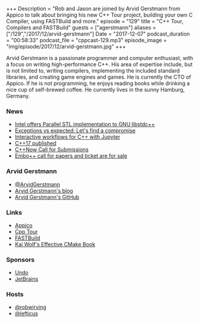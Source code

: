 +++
Description = "Rob and Jason are joined by Arvid Gerstmann from Appico to talk about bringing his new C++ Tour project, building your own C Compiler, using FASTBuild and more."
episode = "129"
title = "C++ Tour, Compilers and FASTBuild"
guests = ["agerstmann"]
aliases = ["/129","/2017/12/arvid-gerstmann"]
Date = "2017-12-07"
podcast_duration = "00:58:33"
podcast_file = "cppcast-129.mp3"
episode_image = "img/episode/2017/12/arvid-gerstmann.jpg"
+++

Arvid Gerstmann is a passionate programmer and computer enthusiast, with a focus on writing high-performance C++. His area of expertise include, but is not limited to, writing compilers, implementing the included standard libraries, and creating game engines and games. He
is currently the CTO of Appico. If he is not programming, he enjoys reading books while drinking a nice cup of self-brewed coffee. He currently lives in the sunny Hamburg, Germany.

### News ###

 - [Intel offers Parallel STL implementation to GNU libstdc++](https://gcc.gnu.org/ml/libstdc++/2017-11/msg00112.html)
 - [Exceptions vs expected: Let's find a compromise](http://foonathan.net/blog/2017/12/04/exceptions-vs-expected.html)
 - [Interactive workflows for C++ with Jupyter](https://blog.jupyter.org/interactive-workflows-for-c-with-jupyter-fe9b54227d92)
 - [C++17 published](https://www.iso.org/standard/68564.html)
 - [C++Now Call for Submissions](http://cppnow.org/2018-conference/announcements/2017/12/03/call-for-submission.html)
 - [Embo++ call for papers and ticket are for sale](https://twitter.com/emBOconference/status/933655518454910976)
 
### Arvid Gerstmann ###

 - [@ArvidGerstmann](https://twitter.com/ArvidGerstmann)
 - [Arvid Gerstmann's blog](https://www.arvid.io/)
 - [Arvid Gerstmann's GitHub](https://github.com/Leandros/)
 
### Links ###
 
 - [Appico](https://appico.com/)
 - [Cpp Tour](https://github.com/Leandros/cpp-tour)
 - [FASTBuild](http://www.fastbuild.org/docs/home.html) 
 - [Kai Wolf's Effective CMake Book](https://leanpub.com/effective-cmake)
 
### Sponsors ###

- [Undo](https://undo.io/)
- [JetBrains](https://www.jetbrains.com/cpp/?utm_source=cppcast&utm_medium=podcast&utm_content=cppcast-podcast&utm_campaign=cpp)

### Hosts ###

- [@robwirving](https://twitter.com/robwirving)
- [@lefticus](https://twitter.com/lefticus)

